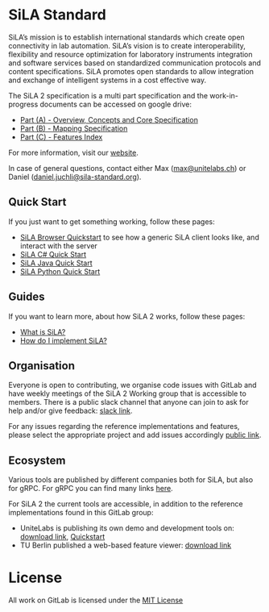 # SiLA Standard
SiLA’s mission is to establish international standards which create open connectivity in lab automation. SiLA’s vision is to create interoperability, flexibility and resource optimization for laboratory instruments integration and software services based on standardized communication protocols and content specifications. SiLA promotes open standards to allow integration and exchange of intelligent systems in a cost effective way.

The SiLA 2 specification is a multi part specification and the work-in-progress
documents can be accessed on google drive:

* [Part (A) - Overview, Concepts and Core Specification](https://docs.google.com/document/d/1nGGEwbx45ZpKeKYH18VnNysREbr1EXH6FqlCo03yASM/edit)
* [Part (B) - Mapping Specification](https://docs.google.com/document/d/1-shgqdYW4sgYIb5vWZ8xTwCUO_bqE13oBEX8rYY_SJA/edit)
* [Part (C) - Features Index](https://docs.google.com/document/d/1J9gypD6HofLQZ8cPgLWljRuO0V8l5dS22TWQxFy4bhY/edit)

For more information, visit our [website](http://sila-standard.com/).

In case of general questions, contact either Max ([max@unitelabs.ch](mailto:max@unitelabs.ch)) or
Daniel ([daniel.juchli@sila-standard.org](mailto:daniel.juchli@sila-standard.org)).

## Quick Start
If you just want to get something working, follow these pages:

* [SiLA Browser Quickstart](docs/sila-browser-quickstart) to see how a generic SiLA client looks like, and interact with the server
* [SiLA C# Quick Start](https://gitlab.com/SiLA2/sila_csharp/wikis/Quick-Start)
* [SiLA Java Quick Start](https://gitlab.com/SiLA2/sila_java/wikis/Quick-Start)
* [SiLA Python Quick Start](https://sila2.gitlab.io/sila_python/tutorials/1_quickstart.html)


## Guides
If you want to learn more, about how SiLA 2 works, follow these pages:
* [What is SiLA?](docs/what-is-sila)
* [How do I implement SiLA?](docs/how-to-implement-sila)

## Organisation
Everyone is open to contributing, we organise code issues with GitLab and have weekly meetings of the
SiLA 2 Working group that is accessible to members. There is a public slack channel that anyone can join to ask for help and/or give feedback: [slack link](https://join.slack.com/t/sila-standard/shared_invite/enQtNDI0ODcxMDg5NzkzLTBhOTU3N2I0NTc4NDcyMjg2ZDIwZDc1Yjg4N2FmYjZkMzljZDAyZjAwNTc5OTVjYjIwZWJjYjA0YTY0NTFiNDA).

For any issues regarding the reference implementations and features, please select the appropriate project and add issues accordingly [public link](https://gitlab.com/groups/SiLA2/-/issues).

## Ecosystem
Various tools are published by different companies both for SiLA, but also for gRPC. For gRPC you can find many links [here](https://github.com/grpc-ecosystem/awesome-grpc).

For SiLA 2 the current tools are accessible, in addition to the reference implementations found in this GitLab group:

* UniteLabs is publishing its own demo and development tools on: [download link](http://unitelabs.ch/technology/plug-and-play), [Quickstart](docs/sila-browser-quickstart)
* TU Berlin published a web-based feature viewer: [download link](https://gitlab.tu-berlin.de/haenser/SiLA_FeatureDefinitionViewer)

# License
All work on GitLab is licensed under the [MIT License](https://en.wikipedia.org/wiki/MIT_License)

